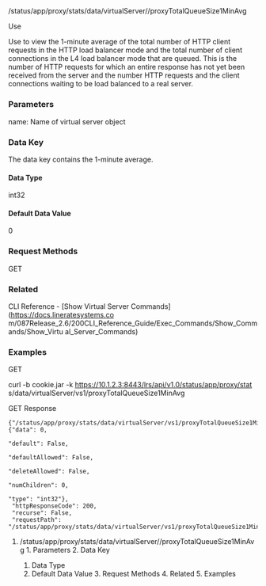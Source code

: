 ##
/status/app/proxy/stats/data/virtualServer/<name>/proxyTotalQueueSize1MinAvg

Use

Use to view the 1-minute average of the total number of HTTP client requests
in the HTTP load balancer mode and the total number of client connections in
the L4 load balancer mode that are queued. This is the number of HTTP requests
for which an entire response has not yet been received from the server and the
number HTTP requests and the client connections waiting to be load balanced to
a real server.

### Parameters

name: Name of virtual server object

### Data Key

The data key contains the 1-minute average.

#### Data Type

int32

#### Default Data Value

0

### Request Methods

GET

### Related

CLI Reference - [Show Virtual Server Commands](https://docs.lineratesystems.co
m/087Release_2.6/200CLI_Reference_Guide/Exec_Commands/Show_Commands/Show_Virtu
al_Server_Commands)

### Examples

GET

curl -b cookie.jar -k https://10.1.2.3:8443/lrs/api/v1.0/status/app/proxy/stat
s/data/virtualServer/vs1/proxyTotalQueueSize1MinAvg

GET Response

    
    
    {"/status/app/proxy/stats/data/virtualServer/vs1/proxyTotalQueueSize1MinAvg": {"data": 0,
                                                                                      "default": False,
                                                                                      "defaultAllowed": False,
                                                                                      "deleteAllowed": False,
                                                                                      "numChildren": 0,
                                                                                      "type": "int32"},
     "httpResponseCode": 200,
     "recurse": False,
     "requestPath": "/status/app/proxy/stats/data/virtualServer/vs1/proxyTotalQueueSize1MinAvg"}
    

  1. /status/app/proxy/stats/data/virtualServer/<name>/proxyTotalQueueSize1MinAvg
    1. Parameters
    2. Data Key
      1. Data Type
      2. Default Data Value
    3. Request Methods
    4. Related
    5. Examples

